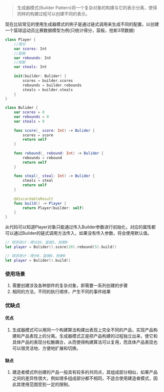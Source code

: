 > 生成器模式(Builder Pattern)将一个复杂对象的构建与它的表示分离，使得同样的构建过程可以创建不同的表示。  

现在比较常见的使用生成器模式的例子是通过链式调用来生成不同的配置，以创建一个篮球运动员比赛数据模型为例(只统计得分，篮板，抢断3项数据)
``` swift
class Player {
    //得分
    var scores: Int
    //篮板
    var rebounds: Int
    //抢断
    var steals: Int
    
    init(builder: Bulider) {
        scores = builder.scores
        rebounds = builder.rebounds
        steals = builder.steals
    }
}

class Bulider {
    var scores = 0
    var rebounds = 0
    var steals = 0
    
    func score(_ score: Int) -> Bulider {
        scores = score
        return self
    }
    
    func rebound(_ rebound: Int) -> Bulider {
        rebounds = rebound
        return self
    }
    
    func steal(_ steal: Int) -> Bulider {
        steals = steal
        return self
    }
    
    @discardableResult
    func build() -> Player {
        return Player(builder: self)
    }
}
```
从代码可以知道Player对象只能通过传入Builder参数进行初始化，对应的属性都可以通过Builder的链式调用方法传入，如果没有传入参数，将会使用默认值。
``` swift
// 球员统计：得分20，篮板5，抢断0
let player = Bulider().score(20).rebound(5).build()

// 球员统计：得分0，篮板0，抢断0
let player = Bulider().build()
```

### 使用场景
1. 需要创建涉及各种部件的复杂对象，即需要一系列创建的步骤
2. 相同的方法，不同的执行顺序，产生不同的事件结果  

### 优缺点  
#### 优点
1. 生成器模式可以用同一个构建算法构建出表现上完全不同的产品，实现产品构建和产品表现上的分离。生成器模式正是把产品构建的过程独立出来，使它和具体产品的表现分松散耦合，从而使得构建算法可以复用，而具体产品表现也可以很灵活地、方便地扩展和切换。  
#### 缺点
1. 建造者模式所创建的产品一般具有较多的共同点，其组成部分相似，如果产品之间的差异性很大，例如很多组成部分都不相同，不适合使用建造者模式，因此其使用范围受到一定的限制。
